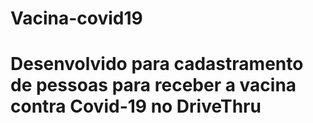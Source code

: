 # Vacina-covid19
# Desenvolvido para cadastramento de pessoas para receber a vacina contra Covid-19 no DriveThru
